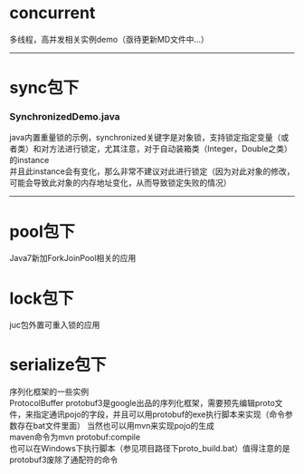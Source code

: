 # concurrent
多线程，高并发相关实例demo（亟待更新MD文件中...）  

---

# sync包下  
### SynchronizedDemo.java
java内置重量锁的示例，synchronized关键字是对象锁，支持锁定指定变量（或者类）和对方法进行锁定，尤其注意，对于自动装箱类（Integer，Double之类）的instance  
并且此instance会有变化，那么非常不建议对此进行锁定（因为对此对象的修改，可能会导致此对象的内存地址变化，从而导致锁定失败的情况）  

---
# pool包下
Java7新加ForkJoinPool相关的应用  

# lock包下
juc包外置可重入锁的应用  

# serialize包下
序列化框架的一些实例  
ProtocolBuffer protobuf3是google出品的序列化框架，需要预先编辑proto文件，来指定通讯pojo的字段，并且可以用protobuf的exe执行脚本来实现（命令参数存在bat文件里面）
当然也可以用mvn来实现pojo的生成    
maven命令为mvn protobuf:compile  
也可以在Windows下执行脚本（参见项目路径下proto_build.bat）值得注意的是protobuf3废除了通配符的命令  
